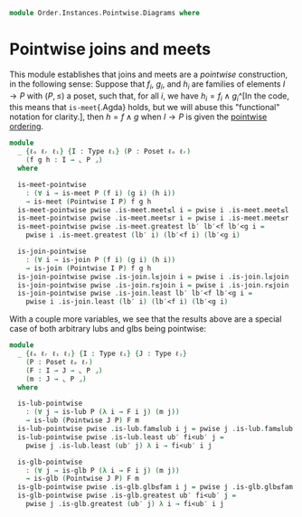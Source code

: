 <!--
```agda
open import Cat.Prelude

open import Order.Instances.Pointwise
open import Order.Diagram.Glb
open import Order.Diagram.Lub
open import Order.Base
```
-->

```agda
module Order.Instances.Pointwise.Diagrams where
```

# Pointwise joins and meets

This module establishes that joins and meets are a _pointwise_
construction, in the following sense: Suppose that $f_i$, $g_i$, and
$h_i$ are families of elements $I \to P$ with $(P, \le)$ a poset, such
that, for all $i$, we have $h_i = f_i \land g_i$^[In the code, this
means that `is-meet`{.Agda} holds, but we will abuse this "functional"
notation for clarity.], then $h = f \land g$ when $I \to P$ is given the
[pointwise ordering].

[pointwise ordering]: Order.Instances.Pointwise.html

```agda
module
  _ {ℓₒ ℓᵣ ℓᵢ} {I : Type ℓᵢ} (P : Poset ℓₒ ℓᵣ)
    (f g h : I → ⌞ P ⌟)
  where

  is-meet-pointwise
    : (∀ i → is-meet P (f i) (g i) (h i))
    → is-meet (Pointwise I P) f g h
  is-meet-pointwise pwise .is-meet.meet≤l i = pwise i .is-meet.meet≤l
  is-meet-pointwise pwise .is-meet.meet≤r i = pwise i .is-meet.meet≤r
  is-meet-pointwise pwise .is-meet.greatest lb′ lb′<f lb′<g i =
    pwise i .is-meet.greatest (lb′ i) (lb′<f i) (lb′<g i)

  is-join-pointwise
    : (∀ i → is-join P (f i) (g i) (h i))
    → is-join (Pointwise I P) f g h
  is-join-pointwise pwise .is-join.l≤join i = pwise i .is-join.l≤join
  is-join-pointwise pwise .is-join.r≤join i = pwise i .is-join.r≤join
  is-join-pointwise pwise .is-join.least lb′ lb′<f lb′<g i =
    pwise i .is-join.least (lb′ i) (lb′<f i) (lb′<g i)
```

With a couple more variables, we see that the results above are a
special case of both arbitrary lubs and glbs being pointwise:

```agda
module
  _ {ℓₒ ℓᵣ ℓᵢ ℓⱼ} {I : Type ℓᵢ} {J : Type ℓⱼ}
    (P : Poset ℓₒ ℓᵣ)
    (F : I → J → ⌞ P ⌟)
    (m : J → ⌞ P ⌟)
  where

  is-lub-pointwise
    : (∀ j → is-lub P (λ i → F i j) (m j))
    → is-lub (Pointwise J P) F m
  is-lub-pointwise pwise .is-lub.fam≤lub i j = pwise j .is-lub.fam≤lub i
  is-lub-pointwise pwise .is-lub.least ub′ fi<ub′ j =
    pwise j .is-lub.least (ub′ j) λ i → fi<ub′ i j

  is-glb-pointwise
    : (∀ j → is-glb P (λ i → F i j) (m j))
    → is-glb (Pointwise J P) F m
  is-glb-pointwise pwise .is-glb.glb≤fam i j = pwise j .is-glb.glb≤fam i
  is-glb-pointwise pwise .is-glb.greatest ub′ fi<ub′ j =
    pwise j .is-glb.greatest (ub′ j) λ i → fi<ub′ i j
```
